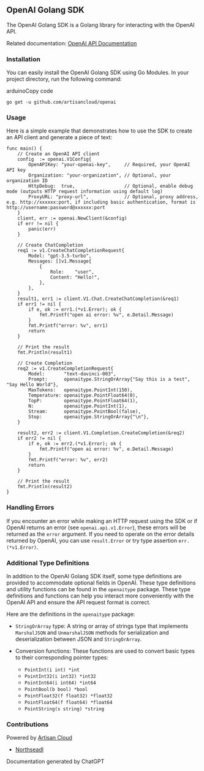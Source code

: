 ## OpenAI Golang SDK

The OpenAI Golang SDK is a Golang library for interacting with the OpenAI API.

Related documentation: [OpenAI API Documentation](https://platform.openai.com/docs/api-reference)

### Installation

You can easily install the OpenAI Golang SDK using Go Modules. In your project directory, run the following command:

arduinoCopy code

`go get -u github.com/artisancloud/openai` 

### Usage

Here is a simple example that demonstrates how to use the SDK to create an API client and generate a piece of text:

```
func main() {
	// Create an OpenAI API client
	config  := openai.V1Config{
		OpenAPIKey: "your-openai-key",     // Required, your OpenAI API key
		Organization: "your-organization", // Optional, your organization ID
		HttpDebug:  true,                  // Optional, enable debug mode (outputs HTTP request information using default log)
		ProxyURL: "proxy-url",             // Optional, proxy address, e.g. http://xxxxxx:port, if including basic authentication, format is http://username:password@xxxxxx:port
	}
	client, err := openai.NewClient(&config)
	if err != nil {
		panic(err)
	}

	// Create ChatCompletion
	req1 := v1.CreateChatCompletionRequest{
		Model: "gpt-3.5-turbo",
		Messages: []v1.Message{
			{
				Role:    "user",
				Content: "Hello!",
			},
		},
	}
	result1, err1 := client.V1.Chat.CreateChatCompletion(&req1)
	if err1 != nil {
		if e, ok := err1.(*v1.Error); ok {
			fmt.Printf("open ai error: %v", e.Detail.Message)
		}
		fmt.Printf("error: %v", err1)
		return
	}

	// Print the result
	fmt.Println(result1)

	// Create Completion
	req2 := v1.CreateCompletionRequest{
		Model:       "text-davinci-003",
		Prompt:      openaitype.StringOrArray{"Say this is a test", "Say Hello World"},
		MaxTokens:   openaitype.PointInt(150),
		Temperature: openaitype.PointFloat64(0),
		TopP:        openaitype.PointFloat64(1),
		N:           openaitype.PointInt(1),
		Stream:      openaitype.PointBool(false),
		Stop:        openaitype.StringOrArray{"\n"},
	}

	result2, err2 := client.V1.Completion.CreateCompletion(&req2)
	if err2 != nil {
		if e, ok := err2.(*v1.Error); ok {
			fmt.Printf("open ai error: %v", e.Detail.Message)
		}
		fmt.Printf("error: %v", err2)
		return
	}

	// Print the result
	fmt.Println(result2)
}
```

### Handling Errors

If you encounter an error while making an HTTP request using the SDK or if OpenAI returns an error (see `openai.api.v1.Error`), these errors will be returned as the `error` argument. If you need to operate on the error details returned by OpenAI, you can use `result.Error` or try type assertion `err.(*v1.Error)`.

### Additional Type Definitions

In addition to the OpenAI Golang SDK itself, some type definitions are provided to accommodate optional fields in OpenAI. These type definitions and utility functions can be found in the `openaitype` package. These type definitions and functions can help you interact more conveniently with the OpenAI API and ensure the API request format is correct.

Here are the definitions in the `openaitype` package:

- `StringOrArray` type: A string or array of strings type that implements `MarshalJSON` and `UnmarshalJSON` methods for serialization and deserialization between JSON and `StringOrArray`.
    
- Conversion functions: These functions are used to convert basic types to their corresponding pointer types:
    
    - `PointInt(i int) *int`
    - `PointInt32(i int32) *int32`
    - `PointInt64(i int64) *int64`
    - `PointBool(b bool) *bool`
    - `PointFloat32(f float32) *float32`
    - `PointFloat64(f float64) *float64`
    - `PointString(s string) *string`

### Contributions

Powered by [Artisan Cloud](https://github.com/ArtisanCloud)

- [Northseadl](https://github.com/northseadl)

Documentation generated by ChatGPT
